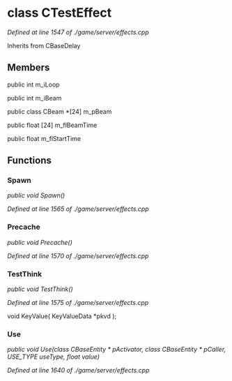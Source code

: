 # class CTestEffect

*Defined at line 1547 of ./game/server/effects.cpp*

Inherits from CBaseDelay



## Members

public int m_iLoop

public int m_iBeam

public class CBeam *[24] m_pBeam

public float [24] m_flBeamTime

public float m_flStartTime



## Functions

### Spawn

*public void Spawn()*

*Defined at line 1565 of ./game/server/effects.cpp*

### Precache

*public void Precache()*

*Defined at line 1570 of ./game/server/effects.cpp*

### TestThink

*public void TestThink()*

*Defined at line 1575 of ./game/server/effects.cpp*

 void	KeyValue( KeyValueData *pkvd );

### Use

*public void Use(class CBaseEntity * pActivator, class CBaseEntity * pCaller, USE_TYPE useType, float value)*

*Defined at line 1640 of ./game/server/effects.cpp*




